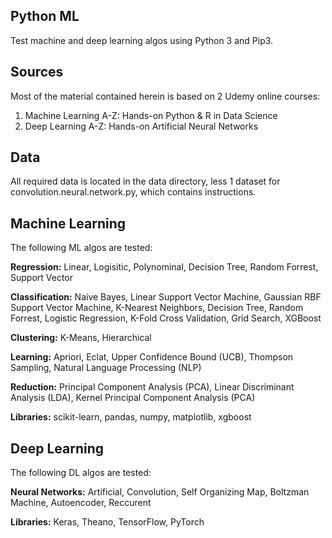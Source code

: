 Python ML
---------
Test machine and deep learning algos using Python 3 and Pip3.

Sources
-------
Most of the material contained herein is based on 2 Udemy online courses:
  1. Machine Learning A-Z: Hands-on Python & R in Data Science
  2. Deep Learning A-Z: Hands-on Artificial Neural Networks

Data
----
All required data is located in the data directory, less 1 dataset for convolution.neural.network.py,
which contains instructions.

Machine Learning
----------------
The following ML algos are tested:

**Regression:** Linear, Logisitic, Polynominal, Decision Tree, Random Forrest, Support Vector

**Classification:** Naive Bayes, Linear Support Vector Machine, Gaussian RBF Support Vector Machine,
K-Nearest Neighbors, Decision Tree, Random Forrest, Logistic Regression, K-Fold Cross Validation,
Grid Search, XGBoost

**Clustering:** K-Means, Hierarchical

**Learning:** Apriori, Eclat, Upper Confidence Bound (UCB), Thompson Sampling, Natural Language Processing (NLP)

**Reduction:** Principal Component Analysis (PCA), Linear Discriminant Analysis (LDA), Kernel Principal Component Analysis (PCA)

**Libraries:** scikit-learn, pandas, numpy, matplotlib, xgboost

Deep Learning
-------------
The following DL algos are tested:

**Neural Networks:** Artificial, Convolution, Self Organizing Map, Boltzman Machine, Autoencoder, Reccurent

**Libraries:** Keras, Theano, TensorFlow, PyTorch